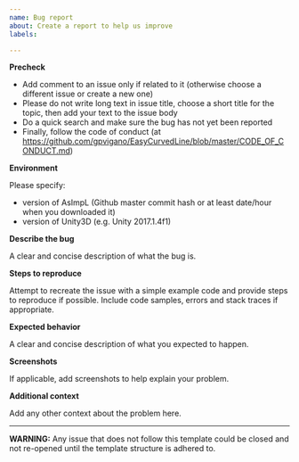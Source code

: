 ```yaml
---
name: Bug report
about: Create a report to help us improve
labels: 

---
```


**Precheck**

* Add comment to an issue only if related to it (otherwise choose a different issue or create a new one)
* Please do not write long text in issue title, choose a short title for the topic, then add your text to the issue body
* Do a quick search and make sure the bug has not yet been reported
* Finally, follow the code of conduct (at <https://github.com/gpvigano/EasyCurvedLine/blob/master/CODE_OF_CONDUCT.md>)

**Environment**

Please specify:
* version of AsImpL (Github master commit hash or at least date/hour when you downloaded it)
* version of Unity3D (e.g. Unity 2017.1.4f1)

**Describe the bug**

A clear and concise description of what the bug is.

**Steps to reproduce**

Attempt to recreate the issue with a simple example code and provide steps to reproduce if possible. Include code samples, errors and stack traces if appropriate.

**Expected behavior**

A clear and concise description of what you expected to happen.

**Screenshots**

If applicable, add screenshots to help explain your problem.

**Additional context**

Add any other context about the problem here.

---

**WARNING:** Any issue that does not follow this template could be closed and not re-opened until the template structure is adhered to.
